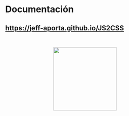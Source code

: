 # Documentación
## <a href="https://jeff-aporta.github.io/JS2CSS" target="_blank">https://jeff-aporta.github.io/JS2CSS</a>
<br/>
<p align="center">
    <img 
        src="https://jeff-aporta.github.io/JS2CSS/src/img/logo.JPG" 
        width="200"
    />
</p>